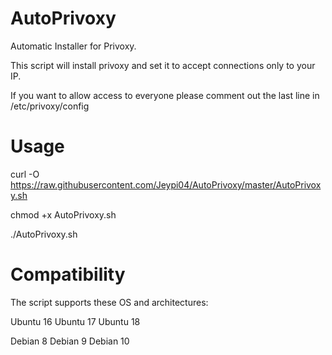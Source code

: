 # AutoPrivoxy

Automatic Installer for Privoxy.

This script will install privoxy and set it to accept connections only to your IP.

If you want to allow access to everyone please comment out the last line in /etc/privoxy/config

# Usage
curl -O https://raw.githubusercontent.com/Jeypi04/AutoPrivoxy/master/AutoPrivoxy.sh

chmod +x AutoPrivoxy.sh

./AutoPrivoxy.sh
# Compatibility
The script supports these OS and architectures:


Ubuntu 16
Ubuntu 17
Ubuntu 18

Debian 8
Debian 9
Debian 10
